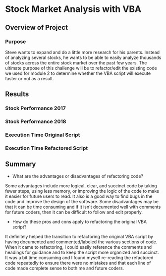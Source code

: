 # Stock Market Analysis with VBA

## Overview of Project

### Purpose
Steve wants to expand and do a little more research for his parents. Instead of analyzing several stocks, he wants to be able to easily analyze thousands of stocks across the entire stock market over the past few years. The ultimate purpose of this challenge will be to refactor/edit the existing code we used for module 2 to determine whether the VBA script will execute faster or not as a result. 
## Results
### Stock Performance 2017
### Stock Performance 2018
### Execution Time Original Script
### Execution Time Refactored Script

## Summary

- What are the advantages or disadvantages of refactoring code?

Some advantages include more logical, clear, and succinct code by taking fewer steps, using less memory, or improving the logic of the code to make it easier for future users to read. It also is a good way to find bugs in the code and improve the design of the software. Some disadvantages may be that it can be time consuming and if it isn't documented well with comments for future coders, then it can be difficult to follow and edit properly.

- How do these pros and cons apply to refactoring the original VBA script?

It definitely helped the transition to refactoring the original VBA script by having documented and commented/labeled the various sections of code. When it came to refactoring, I could easily reference the comments and headings for guidance and to keep the script more organized and succinct. It was a bit time consuming and I found myself re-reading the refactored code repeatedly to ensure there were no mistakes and that each line of code made complete sense to both me and future coders.

